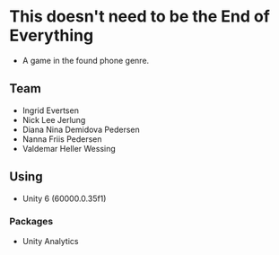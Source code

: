 # This doesn't need to be the End of Everything

- A game in the found phone genre.

## Team
- Ingrid Evertsen
- Nick Lee Jerlung
- Diana Nina Demidova Pedersen
- Nanna Friis Pedersen
- Valdemar Heller Wessing


## Using
- Unity 6 (60000.0.35f1)

### Packages
- Unity Analytics
